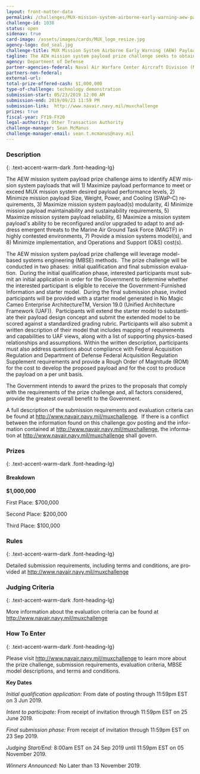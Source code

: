 ```yaml
---
layout: front-matter-data
permalink: /challenges/MUX-mission-system-airborne-early-warning-aew-payload-prize-challenge/
challenge-id: 1038
status: open
sidenav: true
card-image: /assets/images/cards/MUX_logo_resize.jpg
agency-logo: dod_seal.jpg
challenge-title: MUX Mission System Airborne Early Warning (AEW) Payload Prize Challenge
tagline: The AEW mission system payload prize challenge seeks to obtain information, performance capabilities, and technical data on mission system payload technologies to inform the development and acquisition strategy for the Marine Air Ground Task Force, Unmanned Aircraft System, Expeditionary (MUX) Program.
agency: Department of Defense
partner-agencies-federal: Naval Air Warfare Center Aircraft Division (NAWCAD)
partners-non-federal: 
external-url:
total-prize-offered-cash: $1,000,000
type-of-challenge: technology demonstration
submission-start: 05/23/2019 12:00 AM
submission-end: 2019/09/23 11:59 PM
submission-link:  http://www.navair.navy.mil/muxchallenge
prizes: true
fiscal-year: FY19-FY20
legal-authority: Other Transaction Authority
challenge-manager: Sean McManus
challenge-manager-email: sean.t.mcmanus@navy.mil
---
```




<!-- Description start -->
### Description
{: .text-accent-warm-dark .font-heading-lg}

<div class="description">
<p><span lang="EN">The AEW mission system payload prize challenge aims to identify AEW mission system payloads that will 1) Maximize payload performance to meet or exceed MUX mission system desired payload performance levels, 2) Minimize mission payload Size, Weight, Power, and Cooling (SWaP-C) requirements, 3) Maximize mission system payload(s) modularity, 4) Minimize mission payload maintainability and sustainability requirements, 5) Maximize mission system payload reliability, 6) Maximize a mission system payload's ability to be reconfigured and/or upgraded to adapt to and address emergent threats to the Marine Air Ground Task Force (MAGTF) in highly contested environments, 7) Provide a mission systems model(s), and 8) Minimize implementation, and Operations and Support (O&amp;S) cost(s).</span></p> 
<p><span lang="EN">The AEW mission system payload prize challenge will leverage model-based systems engineering (MBSE) methods.&nbsp; The prize challenge will be conducted in two phases:&nbsp; initial qualification and final submission evaluation.&nbsp; During the initial qualification phase, interested participants must submit an initial application in order for the Government to determine whether the interested participant is eligible to receive the Government-Furnished Information and starter model.&nbsp; During the final submission phase, invited participants will be provided with a starter model generated in No Magic Cameo Enterprise ArchitectureTM, Version 19.0 (Unified Architecture Framework (UAF)).&nbsp; Participants will extend the starter model to substantiate their payload design concept and submit the extended model to be scored against a standardized grading rubric. Participants will also submit a written description of their model that includes mapping of requirements and capabilities to UAF views, along with a list of supporting physics-based relationships and assumptions. Within the written description, participants must also address questions about compliance with </span><span lang="EN">Federal Acquisition Regulation and Department of Defense Federal Acquisition Regulation Supplement requirements and provide a Rough Order of Magnitude (ROM) for the cost to develop the proposed payload and for the cost to produce the payload on a per unit basis.&nbsp;</span></p> 
<p><span lang="EN">The Government intends to award the prizes to the proposals that comply with the requirements of the prize challenge and, all factors considered, provide the greatest overall benefit to the Government.</span></p> 
<p><span lang="EN">A full description of the submission requirements and evaluation criteria can be found at </span><span lang="EN"><a href="http://www.navair.navy.mil/muxchallenge" target="_blank" rel="noopener">http://www.navair.navy.mil/muxchallenge</a></span><span lang="EN">.&nbsp; If there is a conflict between the information found on this challenge.gov posting and the information contained at </span><span lang="EN"><a href="http://www.navair.navy.mil/muxchallenge" target="_blank" rel="noopener">http://www.navair.navy.mil/muxchallenge</a></span><span lang="EN">, the information at </span><span lang="EN"><a href="http://www.navair.navy.mil/muxchallenge" target="_blank" rel="noopener">http://www.navair.navy.mil/muxchallenge</a></span> <span lang="EN">shall govern. </span></p>
</div>

<!-- Prizes start -->
### Prizes
{: .text-accent-warm-dark .font-heading-lg}

<div class="prize-item">
        <h4 class="text-primary">Breakdown</h4>
                          <p class="prize"><strong>$1,000,000</strong></p>
                          <div class="description">
            <p><span lang="EN">First Place: $700,000</span></p>
<p><span lang="EN">Second Place: $200,000</span></p>
<p><span lang="EN">Third Place: $100,000</span></p>
          </div>
              </div>

<!-- Rules start -->
### Rules 
{: .text-accent-warm-dark .font-heading-lg}

<div class="jumbotron description">
        <p><span lang="EN">Detailed submission requirements, including terms and conditions, are provided at </span><span lang="EN"><a href="http://www.navair.navy.mil/muxchallenge" target="_blank" rel="noopener">http://www.navair.navy.mil/muxchallenge</a></span></p>
      </div>

<!-- Judging start -->
### Judging Criteria
{: .text-accent-warm-dark .font-heading-lg}

<div class="judging-criterias">
        <div class="prize-item">
<p><span lang="EN">More information about the evaluation criteria can be found at </span><span lang="EN"><a href="http://www.navair.navy.mil/muxchallenge" target="_blank" rel="noopener">http://www.navair.navy.mil/muxchallenge</a></span></p>
                    </div>
    </div>
    
<!--  How To Enter start -->
### How To Enter
{: .text-accent-warm-dark .font-heading-lg}

<div class="description">
        <p><span lang="EN">Please visit </span><span lang="EN"><a href="http://www.navair.navy.mil/muxchallenge" target="_blank" rel="noopener">http://www.navair.navy.mil/muxchallenge</a></span>&nbsp;to learn more about the prize challenge, submission requirements, evaluation criteria, MBSE model descriptions, and terms and conditions.</p>
<p><strong>Key Dates</strong></p>
<p><em><span lang="EN">Initial qualification application: </span></em><span lang="EN">From date of posting through&nbsp;</span><span lang="EN">11:59pm EST on 3 Jun 2019.</span></p>
<p><em><span lang="EN">Intent to participate: </span></em><span lang="EN">From receipt of invitation through 11:59pm EST on 25 June 2019.</span></p>
<p><em><span lang="EN">Final submission phase: </span></em><span lang="EN">From receipt of invitation through 11:59pm EST on 23 Sep 2019.</span></p>
<p><em><span lang="EN">Judging Start/End: </span></em><span lang="EN">8:00am EST on 24 Sep 2019 until 11:59pm EST on 05 November 2019.</span></p>
<p><em><span lang="EN">Winners Announced: </span></em><span lang="EN">No Later than 13 November 2019.</span></p>
      </div>
